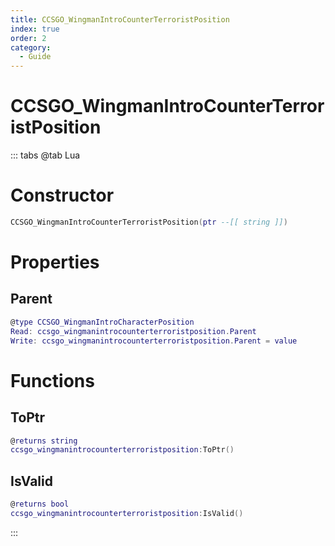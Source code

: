```yaml
---
title: CCSGO_WingmanIntroCounterTerroristPosition
index: true
order: 2
category:
  - Guide
---
```


# CCSGO_WingmanIntroCounterTerroristPosition

::: tabs
@tab Lua
# Constructor
```lua
CCSGO_WingmanIntroCounterTerroristPosition(ptr --[[ string ]])
```
# Properties
## Parent 
```lua
@type CCSGO_WingmanIntroCharacterPosition
Read: ccsgo_wingmanintrocounterterroristposition.Parent
Write: ccsgo_wingmanintrocounterterroristposition.Parent = value
```
# Functions
## ToPtr
```lua
@returns string
ccsgo_wingmanintrocounterterroristposition:ToPtr()
```
## IsValid
```lua
@returns bool
ccsgo_wingmanintrocounterterroristposition:IsValid()
```

:::
